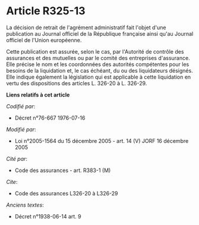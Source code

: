 # Article R325-13

La décision de retrait de l'agrément administratif fait l'objet d'une publication au Journal officiel de la République
française ainsi qu'au Journal officiel de l'Union européenne.

Cette publication est assurée, selon le cas, par l'Autorité de contrôle des assurances et des mutuelles ou par le comité des
entreprises d'assurance. Elle précise le nom et les coordonnées des autorités compétentes pour les besoins de la liquidation
et, le cas échéant, du ou des liquidateurs désignés. Elle indique également la législation qui est applicable à cette
liquidation en vertu des dispositions des articles L. 326-20 à L. 326-29.

**Liens relatifs à cet article**

_Codifié par_:

  - Décret n°76-667 1976-07-16

_Modifié par_:

  - Loi n°2005-1564 du 15 décembre 2005 - art. 14 (V) JORF 16 décembre 2005

_Cité par_:

  - Code des assurances - art. R383-1 (M)

_Cite_:

  - Code des assurances L326-20 à L326-29

_Anciens textes_:

  - Décret n°1938-06-14 art. 9
